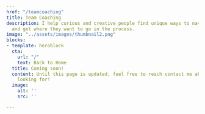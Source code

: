 ```yaml
---
href: "/teamcoaching"
title: Team Coaching
description: I help curious and creative people find unique ways to navigate life
  and get where they want to go in the process.
image: "../assets/images/thumbnail2.png"
blocks:
- template: heroblock
  cta:
    url: "/"
    text: Back to Home
  title: Coming soon!
  content: Until this page is updated, feel free to reach contact me about what you're
    looking for!
  image:
    alt: ''
    src: ''

---
```

